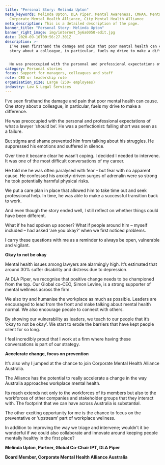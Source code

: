 ```yaml
---
title: "Personal Story: Melinda Upton"
meta_keywords: Melinda Upton, DLA Piper, Mental Awareness, CMHAA, Mental Health,
  Corporate Mental Health Alliance, City Mental Health Alliance
meta_description: This is a detailed description of the page.
banner_title: "Personal Story: Melinda Upton"
banner_right_image: img/internet_5y6a0050-edit.jpg
date: 2020-09-10T09:56:27.301Z
description: >-
  I’ve seen firsthand the damage and pain that poor mental health can cause. One
  story about a colleague, in particular, fuels my drive to make a difference.


  He was preoccupied with the personal and professional expectations of what a lawyer ‘should be’. He was a perfectionist: falling short was seen as a failure.
category: Personal stories
focus: Support for managers, colleagues and staff
role: CEO or leadership role
organisation_size: Large (250+ employees)
industry: Law & Legal Services
---
```

I’ve seen firsthand the damage and pain that poor mental health can cause. One story about a colleague, in particular, fuels my drive to make a difference.

He was preoccupied with the personal and professional expectations of what a lawyer ‘should be’. He was a perfectionist: falling short was seen as a failure.

But stigma and shame prevented him from talking about his struggles. He suppressed his emotions and suffered in silence.

Over time it became clear he wasn’t coping. I decided I needed to intervene. It was one of the most difficult conversations of my career.

He told me he was often paralysed with fear – but fear with no apparent cause. He confessed his anxiety-driven surges of adrenalin were so strong he took potentially harmful physical risks.

We put a care plan in place that allowed him to take time out and seek professional help. In time, he was able to make a successful transition back to work.

And even though the story ended well, I still reflect on whether things could have been different.

What if he had spoken up sooner? What if people around him – myself included – had asked ‘are you okay?’ when we first noticed problems.

I carry these questions with me as a reminder to always be open, vulnerable and vigilant.

**Okay to not be okay**

Mental health issues among lawyers are alarmingly high. It’s estimated that around 30% suffer disability and distress due to depression.

At DLA Piper, we recognise that positive change needs to be championed from the top. Our Global co-CEO, Simon Levine, is a strong supporter of mental wellness across the firm.

We also try and humanise the workplace as much as possible. Leaders are encouraged to lead from the front and make talking about mental health normal. We also encourage people to connect with others.

By showing our vulnerability as leaders, we teach to our people that it’s ‘okay to not be okay’. We start to erode the barriers that have kept people silent for so long.

I feel incredibly proud that I work at a firm where having these conversations is part of our strategy.

**Accelerate change, focus on prevention**

It’s also why I jumped at the chance to join Corporate Mental Health Alliance Australia.

The Alliance has the potential to really accelerate a change in the way Australia approaches workplace mental health.

Its reach extends not only to the workforces of its members but also to the workforces of other companies and stakeholder groups that they interact with. The footprint that we can have across Australia is substantial.

The other exciting opportunity for me is the chance to focus on the preventative or ‘upstream’ part of workplace wellness.

In addition to improving the way we triage and intervene; wouldn’t it be wonderful if we could also collaborate and innovate around keeping people mentally healthy in the first place?

**Melinda Upton, Partner, Global Co-Chair IPT, DLA Piper**

**Board Member, Corporate Mental Health Alliance Australia**
